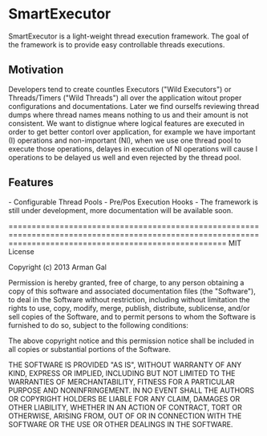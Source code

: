 SmartExecutor
=========

SmartExecutor is a light-weight thread execution framework. 
The goal of the framework is to provide easy controllable threads executions.

<h2>Motivation</h2>
Developers tend to create countles Executors ("Wild Executors") or Threads/Timers ("Wild Threads") all over the application witout proper configurations and documentations. Later we find ourselfs reviewing thread dumps where thread names means nothing to us and their amount is not consistent.
We want to distignue where logical features are executed in order to get better contorl over application, for example we have important (I) operations and non-important (NI), when we use one thread pool to execute those operations, delayes in execution of NI operations will cause I operations to be delayed us well and even rejected by the thread pool.


<h2 name="features">Features</h2>
- Configurable Thread Pools
- Pre/Pos Execution Hooks
- 
The framework is still under development, more documentation will be available soon.



===========================================================================================================================================================
MIT License

Copyright (c) 2013 Arman Gal

Permission is hereby granted, free of charge, to any person obtaining a copy of this software and associated documentation files (the "Software"),
to deal in the Software without restriction, including without limitation the rights to use, copy, modify, merge, publish, distribute, sublicense,
and/or sell copies of the Software, and to permit persons to whom the Software is furnished to do so, subject to the following conditions:

The above copyright notice and this permission notice shall be included in all copies or substantial portions of the Software.

THE SOFTWARE IS PROVIDED "AS IS", WITHOUT WARRANTY OF ANY KIND, EXPRESS OR IMPLIED, INCLUDING BUT NOT LIMITED TO THE WARRANTIES OF MERCHANTABILITY,
FITNESS FOR A PARTICULAR PURPOSE AND NONINFRINGEMENT. IN NO EVENT SHALL THE AUTHORS OR COPYRIGHT HOLDERS BE LIABLE FOR ANY CLAIM, DAMAGES OR OTHER LIABILITY,
WHETHER IN AN ACTION OF CONTRACT, TORT OR OTHERWISE, ARISING FROM, OUT OF OR IN CONNECTION WITH THE SOFTWARE OR THE USE OR OTHER DEALINGS IN THE SOFTWARE.
